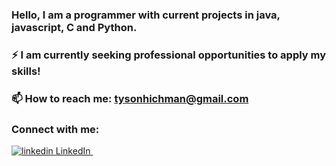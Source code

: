 ### Hello, I am a programmer with current projects in java, javascript, C and Python.
### ⚡ I am currently seeking professional opportunities to apply my skills!
###  📫 How to reach me: tysonhichman@gmail.com
### Connect with me: 
<p> 
  <a href="https://www.linkedin.com/in/tyson-hichman" rel="nofollow noreferrer">
    <img src="https://i.stack.imgur.com/gVE0j.png" alt="linkedin"> LinkedIn
  </a> &nbsp; 
</p>

<!--
**Thichman/Thichman** is a ✨ _special_ ✨ repository because its `README.md` (this file) appears on your GitHub profile.

Here are some ideas to get you started:

- 🔭 I’m currently working on ...
- 🌱 I’m currently learning ...
- 👯 I’m looking to collaborate on ...
- 🤔 I’m looking for help with ...
- 💬 Ask me about ...
- 📫 How to reach me: ...
- 😄 Pronouns: ...
- ⚡ Fun fact: ...
-->
